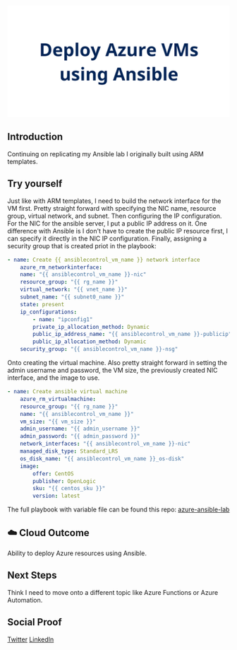 ![banner](./img/banner.png)

## Introduction

Continuing on replicating my Ansible lab I originally built using ARM templates.

## Try yourself

Just like with ARM templates, I need to build the network interface for the VM first. Pretty straight forward with specifying the NIC name, resource group, virtual network, and subnet. Then configuring the IP configuration. For the NIC for the ansible server, I put a public IP address on it. One difference with Ansible is I don't have to create the public IP resource first, I can specify it directly in the NIC IP configuration. Finally, assigning a security group that is created priot in the playbook:

```yml
- name: Create {{ ansiblecontrol_vm_name }} network interface
    azure_rm_networkinterface:
    name: "{{ ansiblecontrol_vm_name }}-nic"
    resource_group: "{{ rg_name }}"
    virtual_network: "{{ vnet_name }}"
    subnet_name: "{{ subnet0_name }}"
    state: present
    ip_configurations:
        - name: "ipconfig1"
        private_ip_allocation_method: Dynamic
        public_ip_address_name: "{{ ansiblecontrol_vm_name }}-publicip"
        public_ip_allocation_method: Dynamic
    security_group: "{{ ansiblecontrol_vm_name }}-nsg"
```

Onto creating the virtual machine. Also pretty straight forward in setting the admin username and password, the VM size, the previously created NIC interface, and the image to use.

```yml
- name: Create ansible virtual machine
    azure_rm_virtualmachine:
    resource_group: "{{ rg_name }}"
    name: "{{ ansiblecontrol_vm_name }}"
    vm_size: "{{ vm_size }}"
    admin_username: "{{ admin_username }}"
    admin_password: "{{ admin_password }}"
    network_interfaces: "{{ ansiblecontrol_vm_name }}-nic"
    managed_disk_type: Standard_LRS
    os_disk_name: "{{ ansiblecontrol_vm_name }}_os-disk"
    image:
        offer: CentOS
        publisher: OpenLogic
        sku: "{{ centos_sku }}"
        version: latest
```

The full playbook with variable file can be found this repo: [azure-ansible-lab](https://github.com/JeffBrownTech/azure-ansible-lab)

## ☁️ Cloud Outcome

Ability to deploy Azure resources using Ansible.

## Next Steps

Think I need to move onto a different topic like Azure Functions or Azure Automation.

## Social Proof

[Twitter](https://twitter.com/JeffWBrown/status/1314410857988726786?s=20)
[LinkedIn](https://www.linkedin.com/posts/jeffwaynebrown_jeffbrowntech100daysofcloud-activity-6720176663495348224-iFmR)
